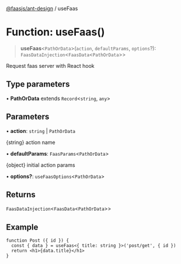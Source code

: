 [@faasjs/ant-design](../README.md) / useFaas

# Function: useFaas()

> **useFaas**\<`PathOrData`\>(`action`, `defaultParams`, `options`?): `FaasDataInjection`\<`FaasData`\<`PathOrData`\>\>

Request faas server with React hook

## Type parameters

• **PathOrData** extends `Record`\<`string`, `any`\>

## Parameters

• **action**: `string` \| `PathOrData`

\{string\} action name

• **defaultParams**: `FaasParams`\<`PathOrData`\>

\{object\} initial action params

• **options?**: `useFaasOptions`\<`PathOrData`\>

## Returns

`FaasDataInjection`\<`FaasData`\<`PathOrData`\>\>

## Example

```tsx
function Post ({ id }) {
  const { data } = useFaas<{ title: string }>('post/get', { id })
  return <h1>{data.title}</h1>
}
```
